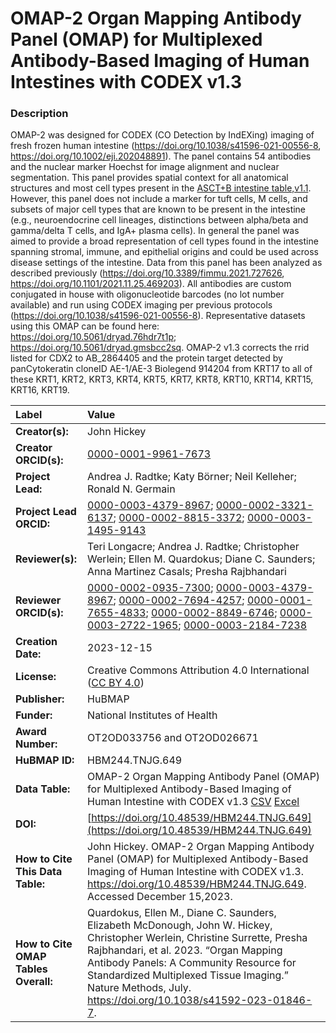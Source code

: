 # OMAP-2 Organ Mapping Antibody Panel (OMAP) for Multiplexed Antibody-Based Imaging of Human Intestines with CODEX v1.3

### Description
OMAP-2 was designed for CODEX (CO Detection by IndEXing) imaging of fresh frozen human intestine (https://doi.org/10.1038/s41596-021-00556-8, https://doi.org/10.1002/eji.202048891). The panel contains 54 antibodies and the nuclear marker Hoechst for image alignment and nuclear segmentation. This panel provides spatial context for all anatomical structures and most cell types present in the [ASCT+B intestine table,v1.1](https://doi.org/10.48539/HBM325.NZPB.589). However, this panel does not include a marker for tuft cells, M cells, and subsets of major cell types that are known to be present in the intestine (e.g., neuroendocrine cell lineages, distinctions between alpha/beta and gamma/delta T cells, and IgA+ plasma cells). In general the panel was aimed to provide a broad representation of cell types found in the intestine spanning stromal, immune, and epithelial origins and could be used across disease settings of the intestine. Data from this panel has been analyzed as described previously (https://doi.org/10.3389/fimmu.2021.727626, https://doi.org/10.1101/2021.11.25.469203). All antibodies are custom conjugated in house with oligonucleotide barcodes (no lot number available) and run using CODEX imaging per previous protocols (https://doi.org/10.1038/s41596-021-00556-8). Representative datasets using this OMAP can be found here: https://doi.org/10.5061/dryad.76hdr7t1p; https://doi.org/10.5061/dryad.gmsbcc2sq. OMAP-2 v1.3 corrects the rrid listed for CDX2 to  AB_2864405 and the protein target detected by panCytokeratin cloneID AE-1/AE-3 Biolegend 914204 from KRT17 to all of these KRT1, KRT2, KRT3, KRT4, KRT5, KRT7, KRT8, KRT10, KRT14, KRT15, KRT16, KRT19.


| Label | Value |
| :------------- |:-------------|
| **Creator(s):** | John Hickey |
| **Creator ORCID(s):** | [0000-0001-9961-7673](https://orcid.org/0000-0001-9961-7673) |
| **Project Lead:** | Andrea J. Radtke; Katy B&ouml;rner; Neil Kelleher; Ronald N. Germain |
| **Project Lead ORCID:** | [0000-0003-4379-8967](https://orcid.org/0000-0003-4379-8967); [0000-0002-3321-6137](https://orcid.org/0000-0002-3321-6137); [0000-0002-8815-3372](https://orcid.org/0000-0002-8815-3372); [0000-0003-1495-9143](https://orcid.org/0000-0003-1495-9143) |
| **Reviewer(s):** |Teri Longacre; Andrea J. Radtke; Christopher Werlein; Ellen M. Quardokus; Diane C. Saunders; Anna Martinez Casals; Presha Rajbhandari|
| **Reviewer ORCID(s):** |[0000-0002-0935-7300](https://orcid.org/0000-0002-0935-7300); [0000-0003-4379-8967](https://orcid.org/0000-0003-4379-8967); [0000-0002-7694-4257](https://orcid.org/0000-0002-7694-4257); [0000-0001-7655-4833](https://orcid.org/0000-0001-7655-4833); [0000-0002-8849-6746](https://orcid.org/0000-0002-8849-6746); [0000-0003-2722-1965](https://orcid.org/0000-0003-2722-1965); [0000-0003-2184-7238](https://orcid.org/0000-0003-2184-7238)
| **Creation Date:** | 2023-12-15|
| **License:** | Creative Commons Attribution 4.0 International ([CC BY 4.0](https://creativecommons.org/licenses/by/4.0/)) |
| **Publisher:** | HuBMAP |
| **Funder:** | National Institutes of Health |
| **Award Number:** |OT2OD033756 and OT2OD026671|
| **HuBMAP ID:** |HBM244.TNJG.649|
| **Data Table:** | OMAP-2 Organ Mapping Antibody Panel (OMAP) for Multiplexed Antibody-Based Imaging of Human Intestine with CODEX v1.3 [CSV](https://cdn.humanatlas.io/hra-releases/v2.0/omap/omap-2-intestine-codex.csv) [Excel](https://cdn.humanatlas.io/hra-releases/v2.0/omap/omap-2-intestine-codex.xlsx) |
| **DOI:** | [https://doi.org/10.48539/HBM244.TNJG.649](https://doi.org/10.48539/HBM244.TNJG.649) |
| **How to Cite This Data Table:** |John Hickey. OMAP-2 Organ Mapping Antibody Panel (OMAP)  for Multiplexed Antibody-Based Imaging of Human Intestine with CODEX v1.3. https://doi.org/10.48539/HBM244.TNJG.649. Accessed December 15,2023.|
| **How to Cite OMAP Tables Overall:** | Quardokus, Ellen M., Diane C. Saunders, Elizabeth McDonough, John W. Hickey, Christopher Werlein, Christine Surrette, Presha Rajbhandari, et al. 2023. “Organ Mapping Antibody Panels: A Community Resource for Standardized Multiplexed Tissue Imaging.” Nature Methods, July. https://doi.org/10.1038/s41592-023-01846-7.|

